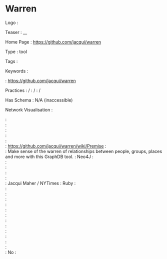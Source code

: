 # Warren

Logo
:   ![]()

Teaser
:   __

Home Page
:   https://github.com/jacqui/warren

Type
:   tool

Tags
:   

Keywords
:   

:   https://github.com/jacqui/warren

Practices
:    / 
:    / 
:    / 

Has Schema
:   N/A (inaccessible)

Network Visualisation
:   


:   
:   
:   
:   
:   
:   https://github.com/jacqui/warren/wiki/Premise
:   
:   Make sense of the warren of relationships between people, groups, places and more with this GraphDB tool.
:   Neo4J
:   
:   
:   
:   
:   
:   Jacqui Maher / NYTimes
:   Ruby
:   
:   
:   
:   
:   
:   
:   
:   
:   
:   
:   
:   
:   
:   No
:   
